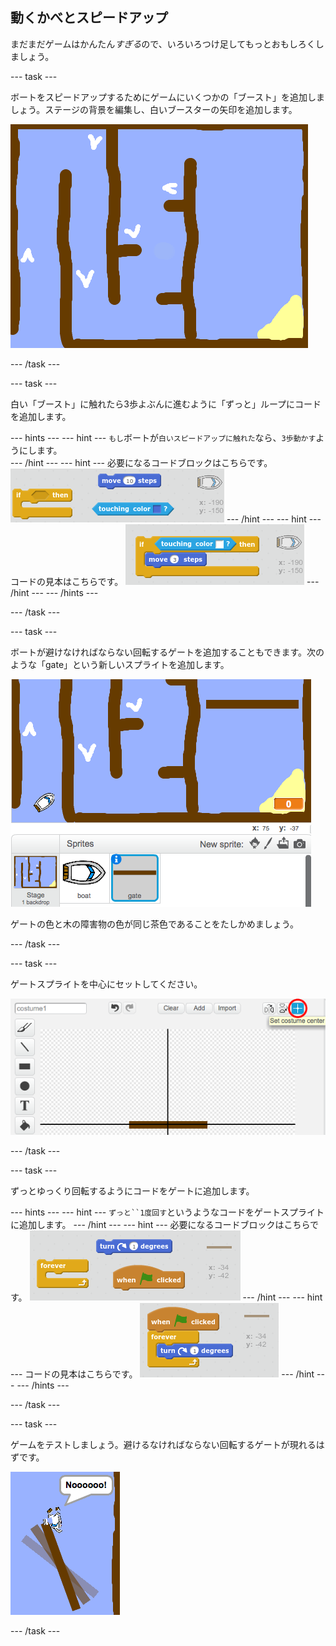 ## 動くかべとスピードアップ

まだまだゲームはかんたん*すぎる*ので、いろいろつけ足してもっとおもしろくしましょう。

\--- task \---

ボートをスピードアップするためにゲームにいくつかの「ブースト」を追加しましょう。ステージの背景を編集し、白いブースターの矢印を追加します。

![スクリーンショット](images/boat-boost.png)

\--- /task \---

\--- task \---

白い「ブースト」に触れたら3歩よぶんに進むように「ずっと」ループにコードを追加します。

\--- hints \--- \--- hint \--- `もし`ボートが`白いスピードアップに触れた`なら、`3歩動かす`ようにします。  
\--- /hint \--- \--- hint \--- 必要になるコードブロックはこちらです。 ![screenshot](images/boat-boost-blocks.png) \--- /hint \--- \--- hint \--- コードの見本はこちらです。 ![screenshot](images/boat-boost-code.png) \--- /hint \--- \--- /hints \---

\--- /task \---

\--- task \---

ボートが避けなければならない回転するゲートを追加することもできます。次のような「gate」という新しいスプライトを追加します。

![スクリーンショット](images/boat-gate.png)

ゲートの色と木の障害物の色が同じ茶色であることをたしかめましょう。

\--- /task \---

\--- task \---

ゲートスプライトを中心にセットしてください。

![スクリーンショット](images/boat-center.png)

\--- /task \---

\--- task \---

ずっとゆっくり回転するようにコードをゲートに追加します。

\--- hints \--- \--- hint \--- `ずっと``1度回す`というようなコードをゲートスプライトに追加します。 \--- /hint \--- \--- hint \--- 必要になるコードブロックはこちらです。 ![screenshot](images/boat-spin-blocks.png) \--- /hint \--- \--- hint \--- コードの見本はこちらです。 ![screenshot](images/boat-spin-code.png) \--- /hint \--- \--- /hints \---

\--- /task \---

\--- task \---

ゲームをテストしましょう。避けるなければならない回転するゲートが現れるはずです。

![スクリーンショット](images/boat-gate-test.png)

\--- /task \---